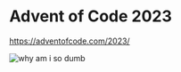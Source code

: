 # Advent of Code 2023

https://adventofcode.com/2023/

![why am i so dumb](https://clasebcn.com/wp-content/uploads/2020/04/harold-03.jpg)
